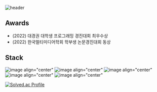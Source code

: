 ![header](https://capsule-render.vercel.app/api?type=cylinder&color=auto&height=100&section=header&text=wafla&fontSize=50)

## Awards
<ul>
        <li>(2022) 대경권 대학생 프로그래밍 경진대회 최우수상</li>
        <li>(2022) 한국멀티미디어학회 학부생 논문경진대회 동상</li>
</ul>

## Stack
![image align="center"](https://img.shields.io/badge/C-3178C6?style=flat&logo=#A8B9CC&logoColor=white)
![image align="center"](https://img.shields.io/badge/C++-3178C6?style=flat&logo=#00599C&logoColor=white)
![image align="center"](https://img.shields.io/badge/Java-3178C6?style=flat&logo=#F7DF1E&logoColor=white)
![image align="center"](https://img.shields.io/badge/JavaScript-3178C6?style=flat&logo=#F7DF1E&logoColor=white)
![image align="center"](https://img.shields.io/badge/Python-3178C6?style=flat&logo=#3776AB&logoColor=white)

[![Solved.ac Profile](http://mazassumnida.wtf/api/v2/generate_badge?boj=jjangguzi)](https://solved.ac/jjangguzi/)
